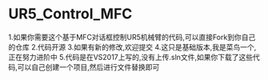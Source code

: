 # UR5_Control_MFC
1.如果你需要这个基于MFC对话框控制UR5机械臂的代码,可以直接Fork到你自己的仓库
2.代码开源
3.如果有新的修改,欢迎提交
4.这只是基础版本,我是菜鸟一个,正在努力进阶中
5.代码是在VS2017上写的,没有上传.sln文件,如果你下载了这些代码,可以自己创建一个项目,然后进行文件替换即可
